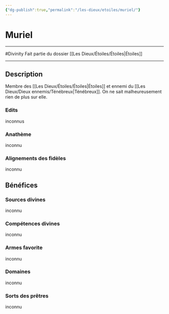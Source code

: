 ```yaml
---
{"dg-publish":true,"permalink":"/les-dieux/etoiles/muriel/"}
---
```


# Muriel
---
#Divinity 
Fait partie du dossier [[Les Dieux/Étoiles/Étoiles\|Étoiles]]

-------
## Description
Membre des [[Les Dieux/Étoiles/Étoiles\|Étoiles]] et ennemi du [[Les Dieux/Dieux ennemis/Ténébreux\|Ténébreux]]. On ne sait malheureusement rien de plus sur elle.
### Edits
inconnus
### Anathème
inconnu
### Alignements des fidèles
inconnu
## Bénéfices
### Sources divines
inconnu
### Compétences divines
inconnu
### Armes favorite
inconnu
### Domaines
inconnu
### Sorts des prêtres
inconnu